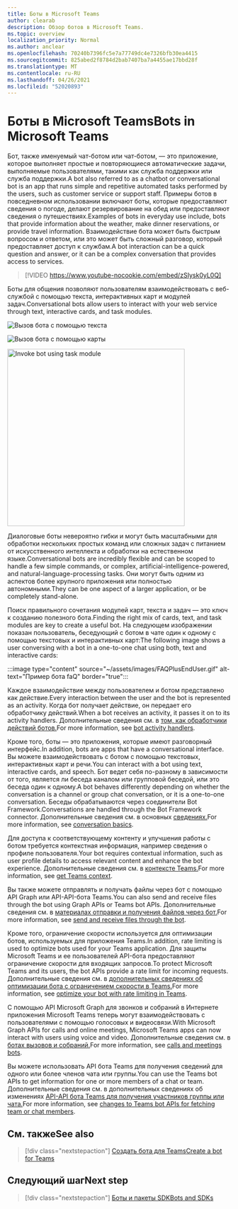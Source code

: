 ```yaml
---
title: Боты в Microsoft Teams
author: clearab
description: Обзор ботов в Microsoft Teams.
ms.topic: overview
localization_priority: Normal
ms.author: anclear
ms.openlocfilehash: 70240b7396fc5e7a77749dc4e7326bfb30ea4415
ms.sourcegitcommit: 825abed2f8784d2bab7407ba7a4455ae17bbd28f
ms.translationtype: MT
ms.contentlocale: ru-RU
ms.lasthandoff: 04/26/2021
ms.locfileid: "52020893"
---
```

# <a name="bots-in-microsoft-teams"></a><span data-ttu-id="b1227-103">Боты в Microsoft Teams</span><span class="sxs-lookup"><span data-stu-id="b1227-103">Bots in Microsoft Teams</span></span>

<span data-ttu-id="b1227-104">Бот, также именуемый чат-ботом или чат-ботом, — это приложение, которое выполняет простые и повторяющиеся автоматические задачи, выполняемые пользователями, такими как служба поддержки или служба поддержки.</span><span class="sxs-lookup"><span data-stu-id="b1227-104">A bot also referred to as a chatbot or conversational bot is an app that runs simple and repetitive automated tasks performed by the users, such as customer service or support staff.</span></span> <span data-ttu-id="b1227-105">Примеры ботов в повседневном использовании включают боты, которые предоставляют сведения о погоде, делают резервирование на обед или предоставляют сведения о путешествиях.</span><span class="sxs-lookup"><span data-stu-id="b1227-105">Examples of bots in everyday use include, bots that provide information about the weather, make dinner reservations, or provide travel information.</span></span> <span data-ttu-id="b1227-106">Взаимодействие бота может быть быстрым вопросом и ответом, или это может быть сложный разговор, который предоставляет доступ к службам.</span><span class="sxs-lookup"><span data-stu-id="b1227-106">A bot interaction can be a quick question and answer, or it can be a complex conversation that provides access to services.</span></span>

> [!VIDEO https://www.youtube-nocookie.com/embed/zSIysk0yL0Q]

<span data-ttu-id="b1227-107">Боты для общения позволяют пользователям взаимодействовать с веб-службой с помощью текста, интерактивных карт и модулей задач.</span><span class="sxs-lookup"><span data-stu-id="b1227-107">Conversational bots allow users to interact with your web service through text, interactive cards, and task modules.</span></span>

![Вызов бота с помощью текста](~/assets/images/invokebotwithtext.png)

![Вызов бота с помощью карты](~/assets/images/invokebotwithcard.png)

<img src="~/assets/images/task-module-example.png" alt="Invoke bot using task module" width="400"/>

<span data-ttu-id="b1227-110">Диалоговые боты невероятно гибки и могут быть масштабными для обработки нескольких простых команд или сложных задач с питанием от искусственного интеллекта и обработки на естественном языке.</span><span class="sxs-lookup"><span data-stu-id="b1227-110">Conversational bots are incredibly flexible and can be scoped to handle a few simple commands, or complex, artificial-intelligence-powered, and natural-language-processing tasks.</span></span> <span data-ttu-id="b1227-111">Они могут быть одним из аспектов более крупного приложения или полностью автономными.</span><span class="sxs-lookup"><span data-stu-id="b1227-111">They can be one aspect of a larger application, or be completely stand-alone.</span></span>

<span data-ttu-id="b1227-112">Поиск правильного сочетания модулей карт, текста и задач — это ключ к созданию полезного бота.</span><span class="sxs-lookup"><span data-stu-id="b1227-112">Finding the right mix of cards, text, and task modules are key to create a useful bot.</span></span> <span data-ttu-id="b1227-113">На следующем изображении показан пользователь, беседующий с ботом в чате один к одному с помощью текстовых и интерактивных карт:</span><span class="sxs-lookup"><span data-stu-id="b1227-113">The following image shows a user conversing with a bot in a one-to-one chat using both, text and interactive cards:</span></span>

:::image type="content" source="~/assets/images/FAQPlusEndUser.gif" alt-text="Пример бота faQ" border="true":::

<span data-ttu-id="b1227-115">Каждое взаимодействие между пользователем и ботом представлено как действие.</span><span class="sxs-lookup"><span data-stu-id="b1227-115">Every interaction between the user and the bot is represented as an activity.</span></span> <span data-ttu-id="b1227-116">Когда бот получает действие, он передает его обработчику действий.</span><span class="sxs-lookup"><span data-stu-id="b1227-116">When a bot receives an activity, it passes it on to its activity handlers.</span></span> <span data-ttu-id="b1227-117">Дополнительные сведения см. в [том, как обработчики действий ботов.](~/bots/bot-basics.md)</span><span class="sxs-lookup"><span data-stu-id="b1227-117">For more information, see [bot activity handlers](~/bots/bot-basics.md).</span></span> 

<span data-ttu-id="b1227-118">Кроме того, боты — это приложения, которые имеют разговорный интерфейс.</span><span class="sxs-lookup"><span data-stu-id="b1227-118">In addition, bots are apps that have a conversational interface.</span></span> <span data-ttu-id="b1227-119">Вы можете взаимодействовать с ботом с помощью текстовых, интерактивных карт и речи.</span><span class="sxs-lookup"><span data-stu-id="b1227-119">You can interact with a bot using text, interactive cards, and speech.</span></span> <span data-ttu-id="b1227-120">Бот ведет себя по-разному в зависимости от того, является ли беседа каналом или групповой беседой, или это беседа один к одному.</span><span class="sxs-lookup"><span data-stu-id="b1227-120">A bot behaves differently depending on whether the conversation is a channel or group chat conversation, or it is a one-to-one conversation.</span></span> <span data-ttu-id="b1227-121">Беседы обрабатываются через соединители Bot Framework.</span><span class="sxs-lookup"><span data-stu-id="b1227-121">Conversations are handled through the Bot Framework connector.</span></span> <span data-ttu-id="b1227-122">Дополнительные сведения см. в основных [сведениях.](~/bots/how-to/conversations/conversation-basics.md)</span><span class="sxs-lookup"><span data-stu-id="b1227-122">For more information, see [conversation basics](~/bots/how-to/conversations/conversation-basics.md).</span></span>

<span data-ttu-id="b1227-123">Для доступа к соответствующему контенту и улучшения работы с ботом требуется контекстная информация, например сведения о профиле пользователя.</span><span class="sxs-lookup"><span data-stu-id="b1227-123">Your bot requires contextual information, such as user profile details to access relevant content and enhance the bot experience.</span></span> <span data-ttu-id="b1227-124">Дополнительные сведения см. в [контексте Teams.](~/bots/how-to/get-teams-context.md)</span><span class="sxs-lookup"><span data-stu-id="b1227-124">For more information, see [get Teams context](~/bots/how-to/get-teams-context.md).</span></span> 

<span data-ttu-id="b1227-125">Вы также можете отправлять и получать файлы через бот с помощью API Graph или API-API-бота Teams.</span><span class="sxs-lookup"><span data-stu-id="b1227-125">You can also send and receive files through the bot using Graph APIs or Teams bot APIs.</span></span> <span data-ttu-id="b1227-126">Дополнительные сведения см. в [материалах отправки и получения файлов через бот.](~/bots/how-to/bots-filesv4.md)</span><span class="sxs-lookup"><span data-stu-id="b1227-126">For more information, see [send and receive files through the bot](~/bots/how-to/bots-filesv4.md).</span></span>

<span data-ttu-id="b1227-127">Кроме того, ограничение скорости используется для оптимизации ботов, используемых для приложения Teams.</span><span class="sxs-lookup"><span data-stu-id="b1227-127">In addition, rate limiting is used to optimize bots used for your Teams application.</span></span> <span data-ttu-id="b1227-128">Для защиты Microsoft Teams и ее пользователей API-бота предоставляют ограничение скорости для входящих запросов.</span><span class="sxs-lookup"><span data-stu-id="b1227-128">To protect Microsoft Teams and its users, the bot APIs provide a rate limit for incoming requests.</span></span> <span data-ttu-id="b1227-129">Дополнительные сведения см. в [дополнительных сведениях об оптимизации бота с ограничением скорости в Teams.](~/bots/how-to/rate-limit.md)</span><span class="sxs-lookup"><span data-stu-id="b1227-129">For more information, see [optimize your bot with rate limiting in Teams](~/bots/how-to/rate-limit.md).</span></span>

<span data-ttu-id="b1227-130">С помощью API Microsoft Graph для звонков и собраний в Интернете приложения Microsoft Teams теперь могут взаимодействовать с пользователями с помощью голосовых и видеосвязи.</span><span class="sxs-lookup"><span data-stu-id="b1227-130">With Microsoft Graph APIs for calls and online meetings, Microsoft Teams apps can now interact with users using voice and video.</span></span> <span data-ttu-id="b1227-131">Дополнительные сведения см. в [ботах вызовов и собраний.](~/bots/calls-and-meetings/calls-meetings-bots-overview.md)</span><span class="sxs-lookup"><span data-stu-id="b1227-131">For more information, see [calls and meetings bots](~/bots/calls-and-meetings/calls-meetings-bots-overview.md).</span></span> 

<span data-ttu-id="b1227-132">Вы можете использовать API бота Teams для получения сведений для одного или более членов чата или группы.</span><span class="sxs-lookup"><span data-stu-id="b1227-132">You can use the Teams bot APIs to get information for one or more members of a chat or team.</span></span> <span data-ttu-id="b1227-133">Дополнительные сведения см. в дополнительных сведениях об изменениях [API-API бота Teams для получения участников группы или чата.](~/resources/team-chat-member-api-changes.md)</span><span class="sxs-lookup"><span data-stu-id="b1227-133">For more information, see [changes to Teams bot APIs for fetching team or chat members](~/resources/team-chat-member-api-changes.md).</span></span>

## <a name="see-also"></a><span data-ttu-id="b1227-134">См. также</span><span class="sxs-lookup"><span data-stu-id="b1227-134">See also</span></span>

> [!div class="nextstepaction"]
> [<span data-ttu-id="b1227-135">Создать бота для Teams</span><span class="sxs-lookup"><span data-stu-id="b1227-135">Create a bot for Teams</span></span>](~/bots/how-to/create-a-bot-for-teams.md)

## <a name="next-step"></a><span data-ttu-id="b1227-136">Следующий шаг</span><span class="sxs-lookup"><span data-stu-id="b1227-136">Next step</span></span>

> [!div class="nextstepaction"]
> [<span data-ttu-id="b1227-137">Боты и пакеты SDK</span><span class="sxs-lookup"><span data-stu-id="b1227-137">Bots and SDKs</span></span>](~/bots/bot-features.md)
